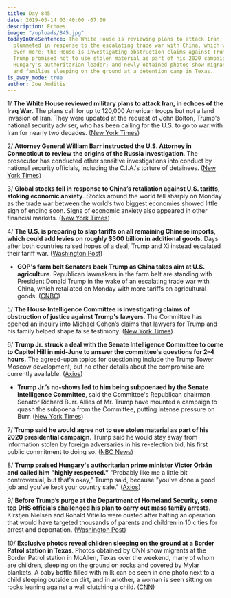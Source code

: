 ```yaml
---
title: Day 845
date: 2019-05-14 03:40:00 -07:00
description: Echoes.
image: "/uploads/845.jpg"
todayInOneSentence: The White House is reviewing plans to attack Iran; global stocks
  plummeted in response to the escalating trade war with China, which will soon escalate
  even more; the House is investigating obstruction claims against Trump's lawyers;
  Trump promised not to use stolen material as part of his 2020 campaign; he praised
  Hungary's authoritarian leader; and newly obtained photos show migrant children
  and families sleeping on the ground at a detention camp in Texas.
is_away_mode: true
author: Joe Amditis
---
```


1/ **The White House reviewed military plans to attack Iran, in echoes of the Iraq War**. The plans call for up to 120,000 American troops but not a land invasion of Iran. They were updated at the request of John Bolton, Trump's national security adviser, who has been calling for the U.S. to go to war with Iran for nearly two decades. ([New York Times](https://www.nytimes.com/2019/05/13/world/middleeast/us-military-plans-iran.html))

2/ **Attorney General William Barr instructed the U.S. Attorney in Connecticut to review the origins of the Russia investigation**. The prosecutor has conducted other sensitive investigations into conduct by national security officials, including the C.I.A.'s torture of detainees. ([New York Times](https://www.nytimes.com/2019/05/13/us/politics/russia-investigation-justice-department-review.html))

3/ **Global stocks fell in response to China’s retaliation against U.S. tariffs, stoking economic anxiety**. Stocks around the world fell sharply on Monday as the trade war between the world’s two biggest economies showed little sign of ending soon. Signs of economic anxiety also appeared in other financial markets. ([New York Times](https://www.nytimes.com/2019/05/13/business/global-markets.html))

4/ **The U.S. is preparing to slap tariffs on all remaining Chinese imports, which could add levies on roughly $300 billion in additional goods**. Days after both countries raised hopes of a deal, Trump and Xi instead escalated their tariff war. ([Washington Post](https://www.washingtonpost.com/business/2019/05/13/trump-warns-china-not-retaliate-tariffs-insists-they-wont-hurt-us-consumers/))

* **GOP's farm belt Senators back Trump as China takes aim at U.S. agriculture**. Republican lawmakers in the farm belt are standing with President Donald Trump in the wake of an escalating trade war with China, which retaliated on Monday with more tariffs on agricultural goods. ([CNBC](https://www.cnbc.com/2019/05/13/gops-farm-belt-senators-back-trump-as-china-takes-aim-at-us-agriculture.html))

5/ **The House Intelligence Committee is investigating claims of obstruction of justice against Trump's lawyers**. The Committee has opened an inquiry into Michael Cohen’s claims that lawyers for Trump and his family helped shape false testimony. ([New York Times](https://www.nytimes.com/2019/05/14/us/politics/trump-obstruction.html))

6/ **Trump Jr. struck a deal with the Senate Intelligence Committee to come to Capitol Hill in mid-June to answer the committee's questions for 2–4 hours.** The agreed-upon topics for questioning include the Trump Tower Moscow development, but no other details about the compromise are currently available. ([Axios](https://www.axios.com/donald-trump-jr-compromise-senate-intelligence-testimony-2c70c005-4f78-482b-a12e-1b0687807d8b.html))

* **Trump Jr.’s no-shows led to him being subpoenaed by the Senate Intelligence Committee**, said the Committee's Republican chairman Senator Richard Burr. Allies of Mr. Trump have mounted a campaign to quash the subpoena from the Committee, putting intense pressure on Burr. ([New York Times](https://www.nytimes.com/2019/05/13/us/politics/donald-trump-jr-subpoena.html))

7/ **Trump said he would agree not to use stolen material as part of his 2020 presidential campaign**. Trump said he would stay away from information stolen by foreign adversaries in his re-election bid, his first public commitment to doing so. ([NBC News](https://www.nbcnews.com/politics/donald-trump/trump-says-he-would-agree-not-use-stolen-material-2020-n1005146))

8/ **Trump praised Hungary's authoritarian prime minister Victor Orbán and called him "highly respected."** "Probably like me a little bit controversial, but that's okay," Trump said, because "you've done a good job and you've kept your country safe." ([Axios](https://www.axios.com/trump-viktor-orban-hungary-migration-d32f28ea-c433-447b-90e0-9c69f37a2491.html))

9/ **Before Trump’s purge at the Department of Homeland Security, some top DHS officials challenged his plan to carry out mass family arrests**. Kirstjen Nielsen and Ronald Vitiello were ousted after halting an operation that would have targeted thousands of parents and children in 10 cities for arrest and deportation. ([Washington Post](https://www.washingtonpost.com/immigration/before-trumps-purge-at-dhs-top-officials-challenged-plan-for-mass-family-arrests/2019/05/13/d7cb91ce-75af-11e9-bd25-c989555e7766_story.html))

10/ **Exclusive photos reveal children sleeping on the ground at a Border Patrol station in Texas**. Photos obtained by CNN show migrants at the Border Patrol station in McAllen, Texas over the weekend, many of whom are children, sleeping on the ground on rocks and covered by Mylar blankets. A baby bottle filled with milk can be seen in one photo next to a child sleeping outside on dirt, and in another, a woman is seen sitting on rocks leaning against a wall clutching a child. ([CNN](https://www.cnn.com/2019/05/14/politics/border-patrol-mcallen-texas-pictures/index.html))